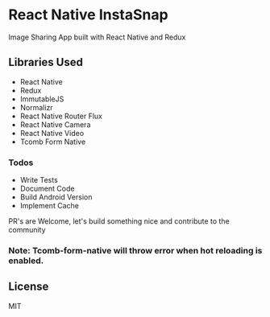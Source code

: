 # React Native InstaSnap
Image Sharing App built with React Native and Redux

## Libraries Used
  - React Native
  - Redux
  - ImmutableJS
  - Normalizr
  - React Native Router Flux
  - React Native Camera
  - React Native Video
  - Tcomb Form Native

### Todos

 - Write Tests
 - Document Code
 - Build Android Version
 - Implement Cache

 PR's are Welcome, let's build something nice and contribute to the community

### Note: Tcomb-form-native will throw error when hot reloading is enabled.

License
----

MIT

